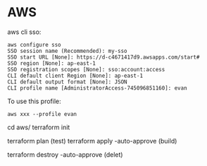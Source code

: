 # AWS

aws cli sso:
```
aws configure sso
SSO session name (Recommended): my-sso
SSO start URL [None]: https://d-c4671417d9.awsapps.com/start#
SSO region [None]: ap-east-1
SSO registration scopes [None]: sso:account:access
CLI default client Region [None]: ap-east-1
CLI default output format [None]: JSON
CLI profile name [AdministratorAccess-745096851160]: evan
```

To use this profile:
```
aws xxx --profile evan
```


cd aws/
terraform init

terraform plan     (test)
terraform apply -auto-approve (build)

terraform destroy -auto-approve  (delet)